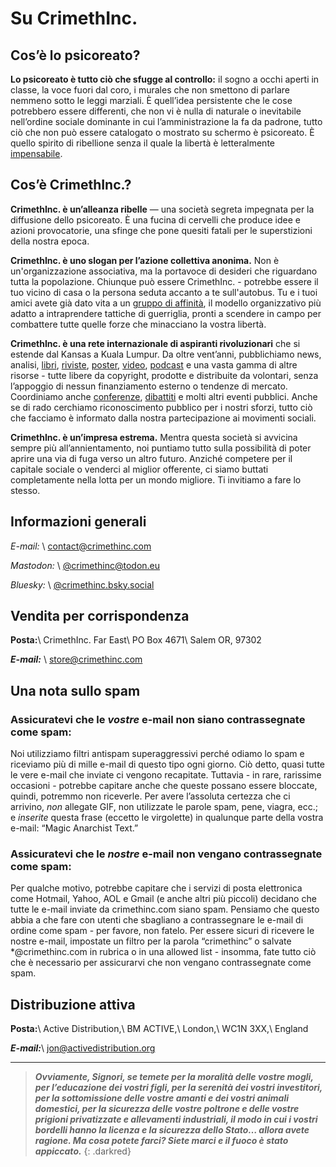 # Su CrimethInc.

## Cos’è lo psicoreato?

**Lo psicoreato è tutto ciò che sfugge al controllo:** il sogno a occhi aperti in classe, la voce fuori dal coro, i murales che non smettono di parlare nemmeno sotto le leggi marziali. È quell’idea persistente che le cose potrebbero essere differenti, che non vi è nulla di naturale o inevitabile nell’ordine sociale dominante in cui l’amministrazione la fa da padrone, tutto ciò che non può essere catalogato o mostrato su schermo è psicoreato. È quello spirito di ribellione senza il quale la libertà è letteralmente [impensabile](https://moxie.org/2013/06/12/we-should-all-have-something-to-hide.html).

## Cos’è CrimethInc.?

**CrimethInc. è un’alleanza ribelle** — una società segreta impegnata per la diffusione dello psicoreato. È una fucina di cervelli che produce idee e azioni provocatorie, una sfinge che pone quesiti fatali per le superstizioni della nostra epoca.

**CrimethInc. è uno slogan per l’azione collettiva anonima.** Non è un'organizzazione associativa, ma la portavoce di desideri che riguardano tutta la popolazione. Chiunque può essere CrimethInc. - potrebbe essere il tuo vicino di casa o la persona seduta accanto a te sull'autobus. Tu e i tuoi amici avete già dato vita a un [gruppo di affinità](http://destructables.org/node/54), il modello organizzativo più adatto a intraprendere tattiche di guerriglia, pronti a scendere in campo per combattere tutte quelle forze che minacciano la vostra libertà.

**CrimethInc. è una rete internazionale di aspiranti rivoluzionari** che si estende dal Kansas a Kuala Lumpur. Da oltre vent’anni, pubblichiamo news, analisi, [libri](/books), [riviste](/journals), [poster](/posters), [video](/videos), [podcast](/podcast) e una vasta gamma di altre risorse - tutte libere da copyright, prodotte e distribuite da volontari, senza l’appoggio di nessun finanziamento esterno o tendenze di mercato. Coordiniamo anche  [conferenze](/2015/12/28/report-to-change-everything-us-tour), [dibattiti](/2012/09/17/post-debate-debrief-video-and-libretto) e molti altri eventi pubblici. Anche se di rado cerchiamo riconoscimento pubblico per i nostri sforzi, tutto ciò che facciamo è informato dalla nostra partecipazione ai movimenti sociali.

**CrimethInc. è un’impresa estrema.** Mentra questa società si avvicina sempre più all’annientamento, noi puntiamo tutto sulla possibilità di poter aprire una via di fuga verso un altro futuro. Anziché competere per il capitale sociale o venderci al miglior offerente, ci siamo buttati completamente nella lotta per un mondo migliore. Ti invitiamo a fare lo stesso.

## Informazioni generali

_E-mail:_ \\
[contact@crimethinc.com](mailto:contact@crimethinc.com)

_Mastodon:_ \\
[@crimethinc@todon.eu](https://todon.eu/@CrimethInc)

_Bluesky:_ \\
[@crimethinc.bsky.social](https://bsky.app/profile/crimethinc.bsky.social)

## Vendita per corrispondenza

**Posta:**\\
CrimethInc. Far East\\
PO Box 4671\\
Salem OR, 97302

**_E-mail:_** \\
[store@crimethinc.com](mailto:store@crimethinc.com)

## Una nota sullo spam

### Assicuratevi che le _vostre_ e-mail non siano contrassegnate come spam:

Noi utilizziamo filtri antispam superaggressivi perché odiamo lo spam e riceviamo più di mille e-mail di questo tipo ogni giorno. Ciò detto, quasi tutte le vere e-mail che inviate ci vengono recapitate. Tuttavia - in rare, rarissime occasioni - potrebbe capitare anche che queste possano essere bloccate, quindi, potremmo non riceverle.  Per avere l’assoluta certezza che ci arrivino, _non_ allegate GIF, non utilizzate le parole spam, pene, viagra, ecc.; e _inserite_ questa frase (eccetto le virgolette) in qualunque parte della vostra e-mail: “Magic Anarchist Text.”

### Assicuratevi che le _nostre_ e-mail non vengano contrassegnate come spam:

Per qualche motivo, potrebbe capitare che i servizi di posta elettronica come Hotmail, Yahoo, AOL e Gmail (e anche altri più piccoli) decidano che tutte le e-mail inviate da crimethinc.com siano spam. Pensiamo che questo abbia a che fare con utenti che sbagliano a contrassegnare le e-mail di ordine come spam - per favore, non fatelo. Per essere sicuri di ricevere le nostre e-mail, impostate un filtro per la parola “crimethinc” o salvate *@crimethinc.com in rubrica o in una allowed list - insomma, fate tutto ciò che è necessario per assicurarvi che non vengano contrassegnate come spam.

## Distribuzione attiva

__**Posta:**__\\
Active Distribution,\\
BM ACTIVE,\\
London,\\
WC1N 3XX,\\
England

_**E-mail:**_\\
[jon@activedistribution.org](mailto:jon@activedistribution.org)

***

> **_Ovviamente, Signori, se temete per la moralità delle vostre mogli, per l’educazione dei vostri figli, per la serenità dei vostri investitori, per la sottomissione delle vostre amanti e dei vostri animali domestici, per la sicurezza delle vostre poltrone e delle vostre prigioni privatizzate e allevamenti industriali, il modo in cui i vostri bordelli hanno la licenza e la sicurezza dello Stato… allora avete ragione. Ma cosa potete farci? Siete marci e il fuoco è stato appiccato._**
{: .darkred}
